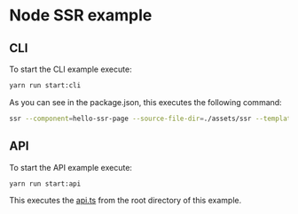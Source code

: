 # Node SSR example

## CLI

To start the CLI example execute: 

```bash
yarn run start:cli
```

As you can see in the package.json, this executes the following command:

```bash
ssr --component=hello-ssr-page --source-file-dir=./assets/ssr --template-dir=. --pretty=true
```

## API

To start the API example execute:

```bash
yarn run start:api
```

This executes the [api.ts](./api.ts) from the root directory of this example.